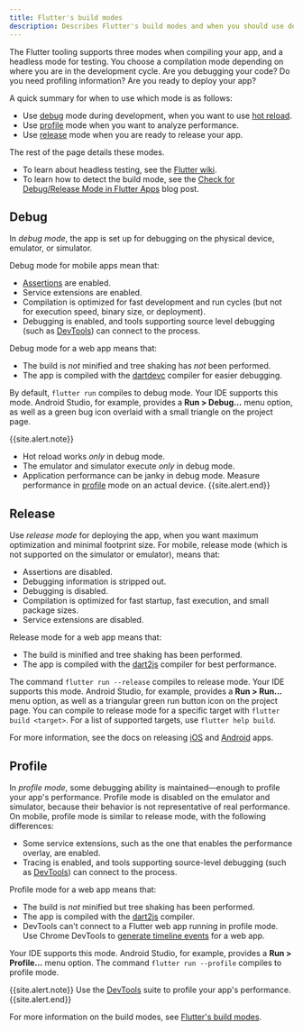 ```yaml
---
title: Flutter's build modes
description: Describes Flutter's build modes and when you should use debug, release, or profile mode.
---
```


The Flutter tooling supports three modes when compiling your app,
and a headless mode for testing.
You choose a compilation mode depending on where you are in
the development cycle. Are you debugging your code? Do you
need profiling information? Are you ready to deploy your app?

A quick summary for when to use which mode is as follows:

* Use [debug](#debug) mode during development,
  when you want to use [hot reload][].
* Use [profile](#profile) mode when you want to analyze
  performance.
* Use [release](#release) mode when you are ready to release
  your app.

The rest of the page details these modes.

* To learn about headless testing, see the [Flutter wiki][].
* To learn how to detect the build mode, see the
[Check for Debug/Release Mode in Flutter Apps] blog post.

[Check for Debug/Release Mode in Flutter Apps]: https://retroportalstudio.medium.com/check-for-debug-release-mode-in-flutter-apps-d8d545f20da3

## Debug

In _debug mode_, the app is set up for debugging on the physical
device, emulator, or simulator.

Debug mode for mobile apps mean that:

* [Assertions][] are enabled.
* Service extensions are enabled.
* Compilation is optimized for fast development and run cycles
  (but not for execution speed, binary size, or deployment).
* Debugging is enabled, and tools supporting source level debugging
  (such as [DevTools][]) can connect to the process.

Debug mode for a web app means that:

* The build is _not_ minified and tree shaking has _not_ been
  performed.
* The app is compiled with the [dartdevc][] compiler for
  easier debugging.

By default, `flutter run` compiles to debug mode.
Your IDE supports this mode. Android Studio,
for example, provides a **Run > Debug...** menu option,
as well as a green bug icon overlaid with a small triangle
on the project page.

{{site.alert.note}}
  * Hot reload works _only_ in debug mode.
  * The emulator and simulator execute _only_ in debug mode.
  * Application performance can be janky in debug mode.
    Measure performance in [profile](#profile)
    mode on an actual device.
{{site.alert.end}}

## Release

Use _release mode_ for deploying the app, when you want maximum
optimization and minimal footprint size. For mobile, release mode
(which is not supported on the simulator or emulator), means that:

* Assertions are disabled.
* Debugging information is stripped out.
* Debugging is disabled.
* Compilation is optimized for fast startup, fast execution,
  and small package sizes.
* Service extensions are disabled.

Release mode for a web app means that:

* The build is minified and tree shaking has been performed.
* The app is compiled with the [dart2js][] compiler for
  best performance.

The command `flutter run --release` compiles to release mode.
Your IDE supports this mode. Android Studio, for example,
provides a **Run > Run...** menu option, as well as a triangular
green run button icon on the project page.
You can compile to release mode for a specific target
with `flutter build <target>`. For a list of supported targets,
use `flutter help build`.

For more information, see the docs on releasing
[iOS][] and [Android][] apps.

## Profile

In _profile mode_, some debugging ability is maintained&mdash;enough
to profile your app's performance. Profile mode is disabled on
the emulator and simulator, because their behavior is not representative
of real performance. On mobile, profile mode is similar to release mode,
with the following differences:

* Some service extensions, such as the one that enables the performance
  overlay, are enabled.
* Tracing is enabled, and tools supporting source-level debugging
  (such as [DevTools][]) can connect to the process.

Profile mode for a web app means that:

* The build is _not_ minified but tree shaking has been performed.
* The app is compiled with the [dart2js][] compiler.
* DevTools can't connect to a Flutter web app running
  in profile mode. Use Chrome DevTools to
  [generate timeline events][] for a web app.

Your IDE supports this mode. Android Studio, for example,
provides a **Run > Profile...** menu option.
The command `flutter run --profile` compiles to profile mode.

{{site.alert.note}}
  Use the [DevTools][] suite to profile your app's performance.
{{site.alert.end}}

For more information on the build modes, see
[Flutter's build modes][].


[Android]: {{site.url}}/deployment/android
[Assertions]: {{site.dart-site}}/language/error-handling#assert
[dart2js]: {{site.dart-site}}/tools/dart2js
[dartdevc]: {{site.dart-site}}/tools/dartdevc
[DevTools]: {{site.url}}/tools/devtools
[Flutter wiki]: {{site.repo.flutter}}/wiki/Flutter's-modes
[Flutter's build modes]: {{site.repo.flutter}}/wiki/Flutter%27s-modes
[generate timeline events]: {{site.developers}}/web/tools/chrome-devtools/evaluate-performance/performance-reference
[hot reload]: {{site.url}}/tools/hot-reload
[iOS]: {{site.url}}/deployment/ios
